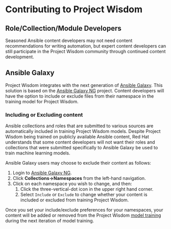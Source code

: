 # Contributing to Project Wisdom

## Role/Collection/Module Developers

Seasoned Ansible content developers may not need content recommendations for writing automation, but expert content developers can still participate in the Project Wisdom community through continued content development.

## Ansible Galaxy

Project Wisdom integrates with the next generation of [Ansible Galaxy][beta-galaxy]. This solution is based on the [Ansible Galaxy NG][galaxy-ng] project. Content developers will have the option to include or exclude files from their namespace in the training model for Project Wisdom.

### Including or Excluding content

Ansible collections and roles that are submitted to various sources are automatically included in training Project Wisdom models. Despite Project Wisdom being trained on publicly available Ansible content, Red Hat understands that some content developers will not want their roles and collections that were submitted specifically to Ansible Galaxy be used to train machine learning models.

Ansible Galaxy users may choose to exclude their content as follows:

1. Login to [Ansible Galaxy NG][beta-galaxy].
2. Click **Collections->Namespaces** from the left-hand navigation.
3. Click on each namespace you wish to change, and then:
    1. Click the three-vertical-dot icon in the upper right hand corner.
    2. Select `Include` or `Exclude` to change whether your content is included or excluded from training Project Wisdom.

Once you set your include/exclude preferences for your namespaces, your content will be added or removed from the Project Wisdom [model training][model-training] during the next iteration of model training.

[beta-galaxy]: https://beta-galaxy-dev.ansible.com/ui/
[galaxy-ng]: https://galaxyng.netlify.app/
[model-training]: machine_learning.md#model-training
